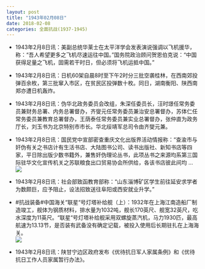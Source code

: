 ```yaml
---
layout: post
title: "1943年02月08日"
date: 2018-02-08
categories: 全面抗战(1937-1945)
---
```


<meta name="referrer" content="no-referrer" />

- 1943年2月8日讯：美副总统华莱士在太平洋学会发表演说强调以飞机援华，称：“吾人希望更多之飞机尽速运往中国。”国务院政治顾问贺恩伯克说：“中国获得足量之飞机，固需若干时日，但必须将飞机运抵中国。” 

- 1943年2月8日讯：日机60架自晨8时至下午2时分三批空袭桂林，在西南郊投弹百余枚，第三批窜入市区，在贫民区投弹数十枚。同日，湖南衡阳、陕西南郑亦遭日机轰炸。 

- 1943年2月8日讯：伪华北政务委员会改组，朱深任委员长，汪时璟任常务委员兼财务总署、内务总署督办，齐燮元任常务委员兼治安总署督办，苏体仁任常务委员兼教育总署督办，王荫泰任常务委员兼实业总署督办，张仲直为政务厅长，刘玉书为北京特别市市长。华北绥靖军总司令由齐燮元兼。 

- 1943年2月8日讯：国民党中宣部密查重庆文化出版界活动情报称：“查渝市与奸伪有关之书店计有生活书店、大陆图书公司、读书出版社、新知书店等四家，平日除出版少数书籍外，兼售奸伪理论丛书，此项丛书之来源均系第三国际驻华文化宣传机关之苏联粮食出口贸易协会所供给，各该书店彼此间均 ... <br/><img src="https://wx2.sinaimg.cn/large/aca367d8ly1fo96zvf4xqj20c809zjrg.jpg" />

- 1943年2月8日讯：社会部致函教育部称：“山东淄博矿区学生前往延安求学者为数颇巨，应予阻止，设法招致送往阜阳或西安就业升学。” 

- #抗战装备#中国海关“联星“号灯塔补给舰（上）：1932年在上海江南造船厂制造竣工，舰体为钢质材料，排水量为1032吨，舰长170英尺、舰宽32英尺，吃水深度为11英尺。“联星“号灯塔补给舰采用双螺旋蒸汽机，马力1930匹，最高航速为13.13节，是否装有武备没有确定记载，被投入使用后长期驻扎在上海海关。 <br/><img src="https://wx1.sinaimg.cn/large/aca367d8ly1fo8t4grg1uj20go0bzmzj.jpg" />

- 1943年2月8日讯：陕甘宁边区政府发布《优待抗日军人家属条例》和《优待抗日工作人员家属暂行办法》。 

